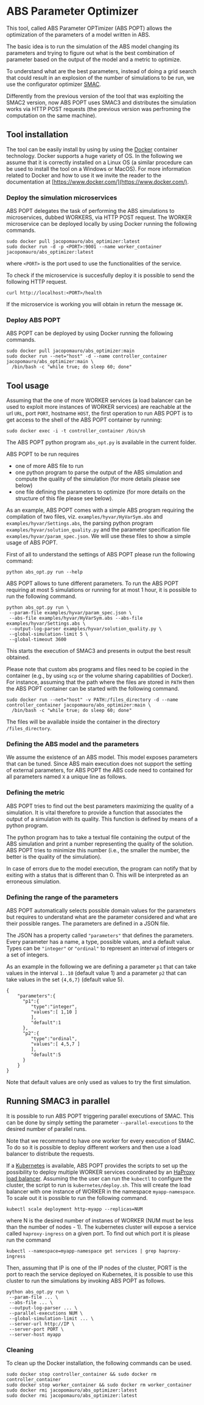 # ABS Parameter Optimizer

This tool, called ABS Parameter OPTimizer (ABS POPT) allows the optimization of the parameters of a
model written in ABS.

The basic idea is to run the simulation of the ABS model changing its
parameters and trying to figure out what is the best combination of parameter
based on the output of the model and a metric to optimize.

To understand what are the best parameters, instead of doing a grid search that
could result in an explosion of the number of simulations to be run, we use the
configurator optimizer [SMAC](https://github.com/automl/SMAC3).

Differently from the previous version of the tool that was exploiting the SMAC2 version,
now ABS POPT uses SMAC3 and distributes the simulation works via HTTP POST requests (the
previous version was perfroming the computation on the same machine).

## Tool installation

The tool can be easily install by using by using the
[Docker](https://www.docker.com/) container technology.  Docker supports a
huge variety of OS. In the following we assume that it is correctly installed
on a Linux OS (a similar procedure can be used to install the tool on a
Windows or MacOS). For more information related to Docker and how to use it we invite the reader
to the documentation at [https://www.docker.com/](https://www.docker.com/).


### Deploy the simulation microservices

ABS POPT delegates the task of performing the ABS simulations to microservices, dubbed WORKERS, via
HTTP POST request. The WORKER microservice can be deployed locally by using Docker running the following
commands.

```
sudo docker pull jacopomauro/abs_optimizer:latest
sudo docker run -d -p <PORT>:9001 --name worker_container jacopomauro/abs_optimizer:latest
```

where `<PORT>` is the port used to use the functionalities of the service.

To check if the microservice is succesfully deploy it is possible to send the following 
HTTP request.

```
curl http://localhost:<PORT>/health
```

If the microservice is working you will obtain in return the message `OK`.

### Deploy ABS POPT

ABS POPT can be deployed by using Docker running the following commands.

```
sudo docker pull jacopomauro/abs_optimizer:main
sudo docker run --net="host" -d --name controller_container jacopomauro/abs_optimizer:main \
  /bin/bash -c "while true; do sleep 60; done"
```

## Tool usage

Assuming that the one of more WORKER services (a load balancer can be used to exploit more
instances of WORKER services) are reachable at the url `URL`, port `PORT`, hostname `HOST`,
the first operation to run ABS POPT is to get access to the shell of the ABS POPT container by
running:

```
sudo docker exec -i -t controller_container /bin/sh
```

The ABS POPT python program `abs_opt.py` is available in the current folder.

ABS POPT to be run requires
* one of more ABS file to run
* one python program to parse the
  output of the ABS simulation and compute the quality of the simulation (for more details please see below)
* one file defining the parameters to optimize (for more details on the structure of this file please see below).

As an example, ABS POPT comes with a simple ABS program requiring the compilation of two files, viz.
`examples/hyvar/HyVarSym.abs` and `examples/hyvar/Settings.abs`, the parsing python program
`examples/hyvar/solution_quality.py` and the parameter specification file `examples/hyvar/param_spec.json`.
We will use these files to show a simple usage of ABS POPT.

First of all to understand the settings of ABS POPT please run the following command:
```
python abs_opt.py run --help
```

ABS POPT allows to tune different parameters.
To run the ABS POPT requiring at most 5 simulations or running for at most 1 hour, it is possible to run
the following command.

```
python abs_opt.py run \
 --param-file examples/hyvar/param_spec.json \
 --abs-file examples/hyvar/HyVarSym.abs --abs-file examples/hyvar/Settings.abs \
 --output-log-parser examples/hyvar/solution_quality.py \
 --global-simulation-limit 5 \
 --global-timeout 3600
```

This starts the execution of SMAC3 and presents in output the best result obtained.

Please note that custom abs programs and files need to be 
copied in the container (e.g., by using `scp` or the volume
sharing capabilities of Docker).
For instance, assuming that the path where the files are stored in `PATH` then 
the ABS POPT container can be started with the following command.

```
sudo docker run --net="host" -v PATH:/files_directory -d --name controller_container jacopomauro/abs_optimizer:main \
  /bin/bash -c "while true; do sleep 60; done"
```

The files will be available inside the container in the directory `/files_directory`.

### Defining the ABS model and the parameters

We assume the existence of an ABS model. This model exposes parameters
that can be tuned. Since ABS main execution does not support the setting
of external parameters, for ABS POPT the ABS code need to contained for all
parameters named `X` a unique line as follows.

### Defining the metric

ABS POPT tries to find out the best parameters maximizing the quality of
a simulation.  It is vital therefore to provide a function that associates
the output of a simulation with its quality.  This function is defined by
means of a python program.

The python program has to take a textual file containing the output of the 
ABS simulation and print a number representing the quality of the solution.
ABS POPT tries to minimize this number (i.e., the smaller the number, the
better is the quality of the simulation).

In case of errors due to the model execution, the program can notify that by
exiting with a status that is different than 0. This will be interpreted as
an erroneous simulation.

### Defining the range of the parameters

ABS POPT automatically selects possible domain values for the parameters but
requires to understand what are the parameter considered and what are their
possible ranges. The parameters are defined in a JSON file.

The JSON has a property called `"parameters"` that defines the parameters.
Every parameter has a name, a type, possible values, and a default value.
Types can be `"integer"` or `"ordinal"` to represent an interval of integers
or a set of integers.

As an example in the following we are defining a parameter `p1` that can take
values in the interval `1..10` (default value 1) and a parameter `p2` that can take values in the set
`{4,6,7}` (default value 5).

```
{  
	"parameters":{  
      "p1":{  
         "type":"integer",
         "values":[ 1,10 ]
         ],
         "default":1
      },
      "p2":{  
         "type":"ordinal",
         "values":[ 4,5,7 ]  
         ],
         "default":5
      }
    }
}
```

Note that default values are only used as values to try the first simulation.
 
## Running SMAC3 in parallel

It is possible to run ABS POPT triggering parallel executions of SMAC.
This can be done by simply setting the parameter `--parallel-executions`
to the desired number of parallel runs.

Note that we recommend to have one worker for every execution of SMAC.
To do so it is possible to deploy different workers and then use a load
balancer to distribute the requests.

If a [Kubernetes](https://kubernetes.io/) is available, ABS POPT provides the scripts to set up the
possibility to deploy multiple WORKER services coordinated by an 
[HaProxy load balancer](https://github.com/jcmoraisjr/haproxy-ingress).
Assuming the the user can run the `kubectl` to configure the cluster,
the script to run is `kubernetes/deploy.sh`.
This will create the load balancer with one instance of WORKER in the namespace
`myapp-namespace`. To scale out it is possible to run the following command.

```
kubectl scale deployment http-myapp --replicas=NUM
``` 
 
where N is the desired number of instanes of WORKER (NUM must be less than the number of nodes - 1).
The kubernetes cluster will expose a service called `haproxy-ingress` on a given port.
To find out which port it is please run the command

```
kubectl --namespace=myapp-namespace get services | grep haproxy-ingress
```

Then, assuming that IP is one of the IP nodes of the cluster, PORT is the port to reach
the service deployed on Kubernetes, it is possible to use this
cluster to run the simulations by invoking ABS POPT as follows.

```
python abs_opt.py run \
 --param-file ... \
 --abs-file ... \
 --output-log-parser ... \
 --parallel-executions NUM \
 --global-simulation-limit ... \
 --server-url http://IP \
 --server-port PORT \
 --server-host myapp
```

### Cleaning

To clean up the Docker installation, the following commands can be used.

```
sudo docker stop controller_container && sudo docker rm controller_container
sudo docker stop worker_container && sudo docker rm worker_container
sudo docker rmi jacopomauro/abs_optimizer:latest
sudo docker rmi jacopomauro/abs_optimizer:latest
```